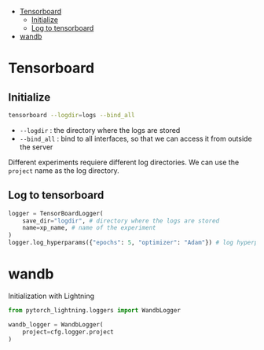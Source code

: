 ﻿
- [Tensorboard](#tensorboard)
	- [Initialize](#initialize)
	- [Log to tensorboard](#log-to-tensorboard)
- [wandb](#wandb)

# Tensorboard

## Initialize
```bash
tensorboard --logdir=logs --bind_all
```

- `--logdir` : the directory where the logs are stored
- `--bind_all` : bind to all interfaces, so that we can access it from outside the server

Different experiments requiere different log directories. We can use the `project` name as the log directory.

## Log to tensorboard

```python
logger = TensorBoardLogger(
	save_dir="logdir", # directory where the logs are stored
	name=xp_name, # name of the experiment
)
logger.log_hyperparams({"epochs": 5, "optimizer": "Adam"}) # log hyperparameters of the experiment
```


# wandb

 Initialization with Lightning
```python
from pytorch_lightning.loggers import WandbLogger

wandb_logger = WandbLogger(
	project=cfg.logger.project
)
```

